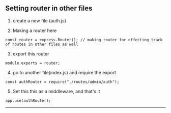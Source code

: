 ## Setting router in other files

1. create a new file (auth.js)

2. Making a router here

```
const router = express.Router(); // making router for effecting track of routes in other files as well
```

3. export this router

```
module.exports = router;
```

4. go to another file(index.js) and require the export

```
const authRouter = require("./routes/admin/auth");
```

5. Set this this as a middleware, and that's it

```
app.use(authRouter);
```

---
